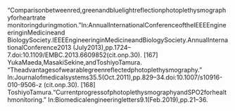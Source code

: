 “Comparisonbetweenred,greenandbluelightreflectionphotoplethysmographyforheartrate
monitoringduringmotion.”In:AnnualInternationalConferenceoftheIEEEEngineeringinMedicineand
BiologySociety.IEEEEngineeringinMedicineandBiologySociety.AnnualInternationalConference2013
(July2013),pp.1724–7.doi:10.1109/EMBC.2013.6609852(cit.onp.30).
[167] YukaMaeda,MasakiSekine,andToshiyoTamura.
“Theadvantagesofwearablegreenreflectedphotoplethysmography.”
In:Journalofmedicalsystems35.5(Oct.2011),pp.829–34.doi:10.1007/s10916-010-9506-z
(cit.onp.30).
[168] ToshiyoTamura.“CurrentprogressofphotoplethysmographyandSPO2forhealthmonitoring.”
In:Biomedicalengineeringletters9.1(Feb.2019),pp.21–36.